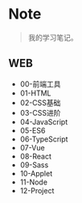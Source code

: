 # Note

> 我的学习笔记。

## WEB

- 00-前端工具
- 01-HTML
- 02-CSS基础
- 03-CSS进阶
- 04-JavaScript
- 05-ES6
- 06-TypeScript
- 07-Vue
- 08-React
- 09-Sass
- 10-Applet
- 11-Node
- 12-Project
